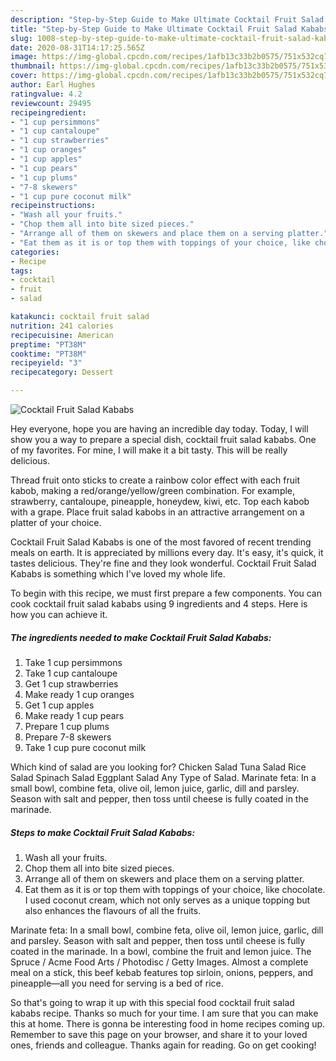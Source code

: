 ```yaml
---
description: "Step-by-Step Guide to Make Ultimate Cocktail Fruit Salad Kababs"
title: "Step-by-Step Guide to Make Ultimate Cocktail Fruit Salad Kababs"
slug: 1008-step-by-step-guide-to-make-ultimate-cocktail-fruit-salad-kababs
date: 2020-08-31T14:17:25.565Z
image: https://img-global.cpcdn.com/recipes/1afb13c33b2b0575/751x532cq70/cocktail-fruit-salad-kababs-recipe-main-photo.jpg
thumbnail: https://img-global.cpcdn.com/recipes/1afb13c33b2b0575/751x532cq70/cocktail-fruit-salad-kababs-recipe-main-photo.jpg
cover: https://img-global.cpcdn.com/recipes/1afb13c33b2b0575/751x532cq70/cocktail-fruit-salad-kababs-recipe-main-photo.jpg
author: Earl Hughes
ratingvalue: 4.2
reviewcount: 29495
recipeingredient:
- "1 cup persimmons"
- "1 cup cantaloupe"
- "1 cup strawberries"
- "1 cup oranges"
- "1 cup apples"
- "1 cup pears"
- "1 cup plums"
- "7-8 skewers"
- "1 cup pure coconut milk"
recipeinstructions:
- "Wash all your fruits."
- "Chop them all into bite sized pieces."
- "Arrange all of them on skewers and place them on a serving platter."
- "Eat them as it is or top them with toppings of your choice, like chocolate. I used coconut cream, which not only serves as a unique topping but also enhances the flavours of all the fruits."
categories:
- Recipe
tags:
- cocktail
- fruit
- salad

katakunci: cocktail fruit salad 
nutrition: 241 calories
recipecuisine: American
preptime: "PT38M"
cooktime: "PT38M"
recipeyield: "3"
recipecategory: Dessert

---
```



![Cocktail Fruit Salad Kababs](https://img-global.cpcdn.com/recipes/1afb13c33b2b0575/751x532cq70/cocktail-fruit-salad-kababs-recipe-main-photo.jpg)

Hey everyone, hope you are having an incredible day today. Today, I will show you a way to prepare a special dish, cocktail fruit salad kababs. One of my favorites. For mine, I will make it a bit tasty. This will be really delicious.

Thread fruit onto sticks to create a rainbow color effect with each fruit kabob, making a red/orange/yellow/green combination. For example, strawberry, cantaloupe, pineapple, honeydew, kiwi, etc. Top each kabob with a grape. Place fruit salad kabobs in an attractive arrangement on a platter of your choice.

Cocktail Fruit Salad Kababs is one of the most favored of recent trending meals on earth. It is appreciated by millions every day. It's easy, it's quick, it tastes delicious. They're fine and they look wonderful. Cocktail Fruit Salad Kababs is something which I've loved my whole life.


To begin with this recipe, we must first prepare a few components. You can cook cocktail fruit salad kababs using 9 ingredients and 4 steps. Here is how you can achieve it.

<!--inarticleads1-->

##### The ingredients needed to make Cocktail Fruit Salad Kababs:

1. Take 1 cup persimmons
1. Take 1 cup cantaloupe
1. Get 1 cup strawberries
1. Make ready 1 cup oranges
1. Get 1 cup apples
1. Make ready 1 cup pears
1. Prepare 1 cup plums
1. Prepare 7-8 skewers
1. Take 1 cup pure coconut milk


Which kind of salad are you looking for? Chicken Salad Tuna Salad Rice Salad Spinach Salad Eggplant Salad Any Type of Salad. Marinate feta: In a small bowl, combine feta, olive oil, lemon juice, garlic, dill and parsley. Season with salt and pepper, then toss until cheese is fully coated in the marinade. 

<!--inarticleads2-->

##### Steps to make Cocktail Fruit Salad Kababs:

1. Wash all your fruits.
1. Chop them all into bite sized pieces.
1. Arrange all of them on skewers and place them on a serving platter.
1. Eat them as it is or top them with toppings of your choice, like chocolate. I used coconut cream, which not only serves as a unique topping but also enhances the flavours of all the fruits.


Marinate feta: In a small bowl, combine feta, olive oil, lemon juice, garlic, dill and parsley. Season with salt and pepper, then toss until cheese is fully coated in the marinade. In a bowl, combine the fruit and lemon juice. The Spruce / Acme Food Arts / Photodisc / Getty Images. Almost a complete meal on a stick, this beef kebab features top sirloin, onions, peppers, and pineapple—all you need for serving is a bed of rice. 

So that's going to wrap it up with this special food cocktail fruit salad kababs recipe. Thanks so much for your time. I am sure that you can make this at home. There is gonna be interesting food in home recipes coming up. Remember to save this page on your browser, and share it to your loved ones, friends and colleague. Thanks again for reading. Go on get cooking!
